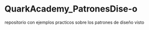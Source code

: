 # QuarkAcademy_PatronesDise-o
repositorio con ejemplos practicos sobre los patrones de diseño visto
